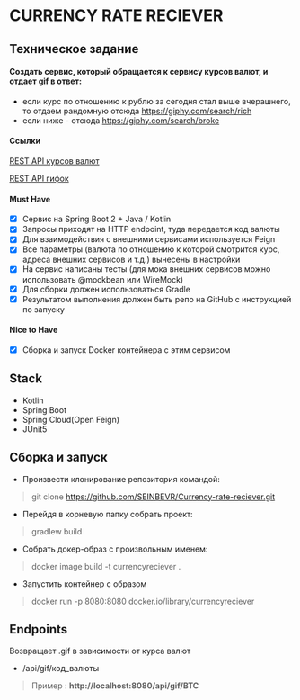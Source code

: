# CURRENCY RATE RECIEVER
## Техническое задание
#### Создать сервис, который обращается к сервису курсов валют, и отдает gif в ответ:
* если курс по отношению к рублю за сегодня стал выше вчерашнего, то отдаем рандомную отсюда https://giphy.com/search/rich
* если ниже - отсюда https://giphy.com/search/broke
#### Ссылки
[REST API курсов валют](https://docs.openexchangerates.org/)  

[REST API гифок](https://developers.giphy.com/docs/api#quick-start-guide)
#### Must Have
- [x] Сервис на Spring Boot 2 + Java / Kotlin
- [x] Запросы приходят на HTTP endpoint, туда передается код валюты
- [x] Для взаимодействия с внешними сервисами используется Feign
- [x] Все параметры (валюта по отношению к которой смотрится курс, адреса внешних сервисов и т.д.) вынесены в настройки
- [x] На сервис написаны тесты (для мока внешних сервисов можно использовать @mockbean или WireMock)
- [x] Для сборки должен использоваться Gradle
- [x] Результатом выполнения должен быть репо на GitHub с инструкцией по запуску
#### Nice to Have
- [x] Сборка и запуск Docker контейнера с этим сервисом

## Stack
* Kotlin
* Spring Boot
* Spring Cloud(Open Feign)
* JUnit5

## Сборка и запуск
* Произвести клонирование репозитория командой:
> git clone https://github.com/SEINBEVR/Currency-rate-reciever.git
* Перейдя в корневую папку собрать проект:
> gradlew build
* Собрать докер-образ с произвольным именем:
> docker image build -t currencyreciever .
* Запустить контейнер с образом
> docker run -p 8080:8080 docker.io/library/currencyreciever 

## Endpoints
Возвращает .gif в зависимости от курса валют
* /api/gif/код_валюты
> Пример : **http://localhost:8080/api/gif/BTC**


